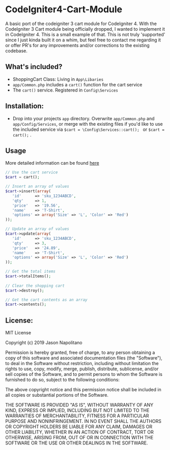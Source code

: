 # CodeIgniter4-Cart-Module
A basic port of the codeigniter 3 cart module for CodeIgniter 4. With the CodeIgniter 3 Cart module being officially dropped, I wanted to 
implement it in CodeIgniter 4. This is a small example of that. This is not truly 'supported' since I just kinda built it on a whim, but feel free to contact me regarding it or offer PR's for any improvements and/or corrections to the existing codebase.

## What's included?
 - ShoppingCart Class: Living in `App\Libaries`
 - `app/Common.php` includes a `cart()` function for the cart service
 - The `cart()` service. Registered in `Config\Services`

## Installation:
 - Drop into your projects `app` directory. Overwrite `app/Common.php` and `app/Config/Services`, or merge with the existing files if you'd like to use the included service via `$cart = \Config\Services::cart(); ` or `$cart = cart();` .
 
## Usage
More detailed information can be found [here](https://codeigniter.com/user_guide/libraries/cart.html)
 ```php
 // Use the cart service
 $cart = cart();
 
 // Insert an array of values
 $cart->insert(array(
    'id'      => 'sku_1234ABCD',
    'qty'     => 1,
    'price'   => '19.56',
    'name'    => 'T-Shirt',
    'options' => array('Size' => 'L', 'Color' => 'Red')
));
 
 // Update an array of values
 $cart->update(array(
    'id'      => 'sku_1234ABCD',
    'qty'     => 3,
    'price'   => '24.89',
    'name'    => 'T-Shirt',
    'options' => array('Size' => 'L', 'Color' => 'Red')
));

// Get the total items
$cart->totalItems();
   
// Clear the shopping cart
$cart->destroy();

// Get the cart contents as an array
$cart->contents();
```
 
## License:
 MIT License

Copyright (c) 2019 Jason Napolitano

Permission is hereby granted, free of charge, to any person obtaining a copy
of this software and associated documentation files (the "Software"), to deal
in the Software without restriction, including without limitation the rights
to use, copy, modify, merge, publish, distribute, sublicense, and/or sell
copies of the Software, and to permit persons to whom the Software is
furnished to do so, subject to the following conditions:

The above copyright notice and this permission notice shall be included in all
copies or substantial portions of the Software.

THE SOFTWARE IS PROVIDED "AS IS", WITHOUT WARRANTY OF ANY KIND, EXPRESS OR
IMPLIED, INCLUDING BUT NOT LIMITED TO THE WARRANTIES OF MERCHANTABILITY,
FITNESS FOR A PARTICULAR PURPOSE AND NONINFRINGEMENT. IN NO EVENT SHALL THE
AUTHORS OR COPYRIGHT HOLDERS BE LIABLE FOR ANY CLAIM, DAMAGES OR OTHER
LIABILITY, WHETHER IN AN ACTION OF CONTRACT, TORT OR OTHERWISE, ARISING FROM,
OUT OF OR IN CONNECTION WITH THE SOFTWARE OR THE USE OR OTHER DEALINGS IN THE
SOFTWARE.
